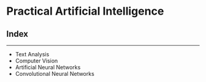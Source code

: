 # Practical Artificial Intelligence

## Index

***

- Text Analysis
- Computer Vision
- Artificial Neural Networks
- Convolutional Neural Networks
